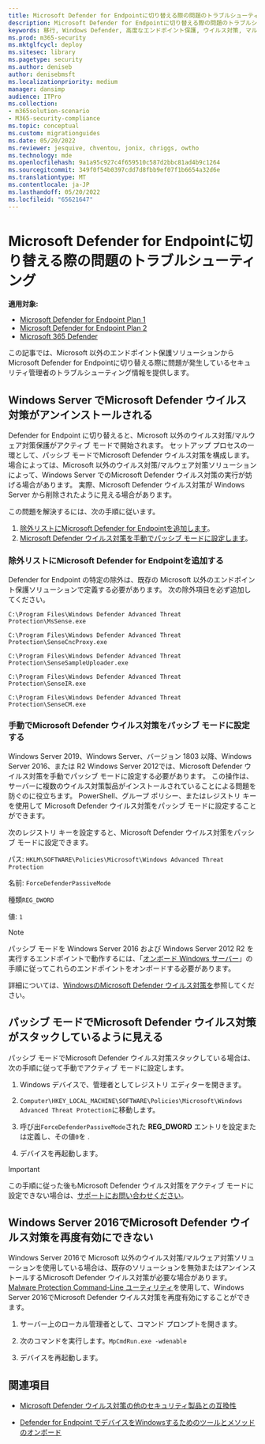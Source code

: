 ```yaml
---
title: Microsoft Defender for Endpointに切り替える際の問題のトラブルシューティング
description: Microsoft Defender for Endpointに切り替える際の問題のトラブルシューティング方法について説明します。
keywords: 移行, Windows Defender, 高度なエンドポイント保護, ウイルス対策, マルウェア対策, パッシブ モード, アクティブ モード, トラブルシューティング
ms.prod: m365-security
ms.mktglfcycl: deploy
ms.sitesec: library
ms.pagetype: security
ms.author: deniseb
author: denisebmsft
ms.localizationpriority: medium
manager: dansimp
audience: ITPro
ms.collection:
- m365solution-scenario
- M365-security-compliance
ms.topic: conceptual
ms.custom: migrationguides
ms.date: 05/20/2022
ms.reviewer: jesquive, chventou, jonix, chriggs, owtho
ms.technology: mde
ms.openlocfilehash: 9a1a95c927c4f659510c587d2bbc81ad4b9c1264
ms.sourcegitcommit: 349f0f54b0397cdd7d8fbb9ef07f1b6654a32d6e
ms.translationtype: MT
ms.contentlocale: ja-JP
ms.lasthandoff: 05/20/2022
ms.locfileid: "65621647"
---
```

# <a name="troubleshooting-issues-when-switching-to-microsoft-defender-for-endpoint"></a>Microsoft Defender for Endpointに切り替える際の問題のトラブルシューティング

**適用対象:**
- [Microsoft Defender for Endpoint Plan 1](https://go.microsoft.com/fwlink/?linkid=2154037)
- [Microsoft Defender for Endpoint Plan 2](https://go.microsoft.com/fwlink/?linkid=2154037)
- [Microsoft 365 Defender](https://go.microsoft.com/fwlink/?linkid=2118804)

この記事では、Microsoft 以外のエンドポイント保護ソリューションから Microsoft Defender for Endpointに切り替える際に問題が発生しているセキュリティ管理者のトラブルシューティング情報を提供します。

## <a name="microsoft-defender-antivirus-is-getting-uninstalled-on-windows-server"></a>Windows Server でMicrosoft Defender ウイルス対策がアンインストールされる

Defender for Endpoint に切り替えると、Microsoft 以外のウイルス対策/マルウェア対策保護がアクティブ モードで開始されます。 セットアップ プロセスの一環として、パッシブ モードでMicrosoft Defender ウイルス対策を構成します。 場合によっては、Microsoft 以外のウイルス対策/マルウェア対策ソリューションによって、Windows Server でのMicrosoft Defender ウイルス対策の実行が妨げる場合があります。 実際、Microsoft Defender ウイルス対策が Windows Server から削除されたように見える場合があります。

この問題を解決するには、次の手順に従います。

1. [除外リストにMicrosoft Defender for Endpointを追加します](#add-microsoft-defender-for-endpoint-to-the-exclusion-list)。
2. [Microsoft Defender ウイルス対策を手動でパッシブ モードに設定します](#set-microsoft-defender-antivirus-to-passive-mode-manually)。

### <a name="add-microsoft-defender-for-endpoint-to-the-exclusion-list"></a>除外リストにMicrosoft Defender for Endpointを追加する

Defender for Endpoint の特定の除外は、既存の Microsoft 以外のエンドポイント保護ソリューションで定義する必要があります。 次の除外項目を必ず追加してください。

`C:\Program Files\Windows Defender Advanced Threat Protection\MsSense.exe`

`C:\Program Files\Windows Defender Advanced Threat Protection\SenseCncProxy.exe`

`C:\Program Files\Windows Defender Advanced Threat Protection\SenseSampleUploader.exe`

`C:\Program Files\Windows Defender Advanced Threat Protection\SenseIR.exe`

`C:\Program Files\Windows Defender Advanced Threat Protection\SenseCM.exe`

### <a name="set-microsoft-defender-antivirus-to-passive-mode-manually"></a>手動でMicrosoft Defender ウイルス対策をパッシブ モードに設定する

Windows Server 2019、Windows Server、バージョン 1803 以降、Windows Server 2016、または R2 Windows Server 2012では、Microsoft Defender ウイルス対策を手動でパッシブ モードに設定する必要があります。 この操作は、サーバーに複数のウイルス対策製品がインストールされていることによる問題を防ぐのに役立ちます。 PowerShell、グループ ポリシー、またはレジストリ キーを使用して Microsoft Defender ウイルス対策をパッシブ モードに設定することができます。

次のレジストリ キーを設定すると、Microsoft Defender ウイルス対策をパッシブ モードに設定できます。

パス: `HKLM\SOFTWARE\Policies\Microsoft\Windows Advanced Threat Protection`

名前: `ForceDefenderPassiveMode`

種類`REG_DWORD`

値: `1`

> [!NOTE]
> パッシブ モードを Windows Server 2016 および Windows Server 2012 R2 を実行するエンドポイントで動作するには、「[オンボード Windows サーバー](configure-server-endpoints.md#windows-server-2012-r2-and-windows-server-2016)」の手順に従ってこれらのエンドポイントをオンボードする必要があります。

詳細については、[WindowsのMicrosoft Defender ウイルス対策を](microsoft-defender-antivirus-windows.md)参照してください。

## <a name="microsoft-defender-antivirus-seems-to-be-stuck-in-passive-mode"></a>パッシブ モードでMicrosoft Defender ウイルス対策がスタックしているように見える

パッシブ モードでMicrosoft Defender ウイルス対策スタックしている場合は、次の手順に従って手動でアクティブ モードに設定します。

1. Windows デバイスで、管理者としてレジストリ エディターを開きます。

2. `Computer\HKEY_LOCAL_MACHINE\SOFTWARE\Policies\Microsoft\Windows Advanced Threat Protection`に移動します。

3. 呼び出`ForceDefenderPassiveMode`された **REG_DWORD** エントリを設定または定義し、その値`0`を .

4. デバイスを再起動します。

> [!IMPORTANT]
> この手順に従った後もMicrosoft Defender ウイルス対策をアクティブ モードに設定できない場合は、[サポートにお問い合わせください](../../admin/get-help-support.md)。

## <a name="i-am-having-trouble-re-enabling-microsoft-defender-antivirus-on-windows-server-2016"></a>Windows Server 2016でMicrosoft Defender ウイルス対策を再度有効にできない

Windows Server 2016で Microsoft 以外のウイルス対策/マルウェア対策ソリューションを使用している場合は、既存のソリューションを無効またはアンインストールするMicrosoft Defender ウイルス対策が必要な場合があります。 [ Malware Protection Command-Line ユーティリティ](command-line-arguments-microsoft-defender-antivirus.md)を使用して、Windows Server 2016でMicrosoft Defender ウイルス対策を再度有効にすることができます。

1. サーバー上のローカル管理者として、コマンド プロンプトを開きます。

2. 次のコマンドを実行します。`MpCmdRun.exe -wdenable`

3. デバイスを再起動します。

## <a name="see-also"></a>関連項目

- [Microsoft Defender ウイルス対策の他のセキュリティ製品との互換性](microsoft-defender-antivirus-compatibility.md)

- [Defender for Endpoint でデバイスをWindowsするためのツールとメソッドのオンボード](configure-endpoints.md) 
